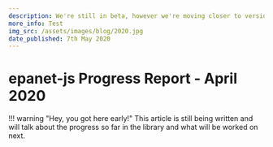 ```yaml
---
description: We're still in beta, however we're moving closer to version 1.0 of epanet-js. See what has been done so far and what we're planning to do next!
more_info: Test
img_src: /assets/images/blog/2020.jpg
date_published: 7th May 2020
---
```


# epanet-js Progress Report - April 2020

!!! warning "Hey, you got here early!"
    This article is still being written and will talk about the progress so far in the library and what will be worked on next.
